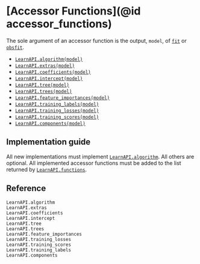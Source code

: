 # [Accessor Functions](@id accessor_functions)

The sole argument of an accessor function is the output, `model`, of [`fit`](@ref) or
[`obsfit`](@ref).

- [`LearnAPI.algorithm(model)`](@ref)
- [`LearnAPI.extras(model)`](@ref)
- [`LearnAPI.coefficients(model)`](@ref)
- [`LearnAPI.intercept(model)`](@ref)
- [`LearnAPI.tree(model)`](@ref)
- [`LearnAPI.trees(model)`](@ref)
- [`LearnAPI.feature_importances(model)`](@ref)
- [`LearnAPI.training_labels(model)`](@ref)
- [`LearnAPI.training_losses(model)`](@ref)
- [`LearnAPI.training_scores(model)`](@ref)
- [`LearnAPI.components(model)`](@ref)

## Implementation guide

All new implementations must implement [`LearnAPI.algorithm`](@ref). All others are
optional. All implemented accessor functions must be added to the list returned by
[`LearnAPI.functions`](@ref).


## Reference

```@docs
LearnAPI.algorithm
LearnAPI.extras
LearnAPI.coefficients
LearnAPI.intercept
LearnAPI.tree
LearnAPI.trees
LearnAPI.feature_importances
LearnAPI.training_losses
LearnAPI.training_scores
LearnAPI.training_labels
LearnAPI.components
```


